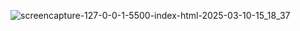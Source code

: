


![screencapture-127-0-0-1-5500-index-html-2025-03-10-15_18_37](https://github.com/user-attachments/assets/55ff11d7-0cf3-4c44-bbf8-c7f793842c07)
